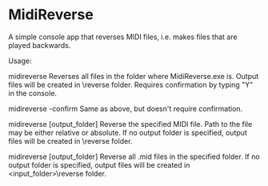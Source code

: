 # MidiReverse
A simple console app that reverses MIDI files, i.e. makes files that are played backwards.

Usage:

midireverse
  Reverses all files in the folder where MidiReverse.exe is. Output files will be created in \reverse folder. Requires confirmation by typing "Y" in the console.

midireverse -confirm
  Same as above, but doesn't require confirmation.

midireverse <filename> [output_folder]
    Reverse the specified MIDI file. Path to the file may be either relative or absolute. If no output folder is specified, output files will be created in \reverse folder.

midireverse <folder> [output_folder]
    Reverse all .mid files in the specified folder. If no output folder is specified, output files will be created in <input_folder>\reverse folder.
